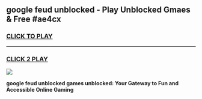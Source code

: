 
## google feud unblocked - Play Unblocked Gmaes & Free #ae4cx
<h3>
<a href="https://news.freeplayer.one?title=google_feud_unblocked&ref=24F">CLICK TO PLAY</a></h3>
<hr>

<h3>
<a href="https://news.freeplayer.one?title=google_feud_unblocked&ref=24F">CLICK 2 PLAY</a>
  
</h3>

<a href="https://news.freeplayer.one?title=google_feud_unblocked&ref=24F/"><img src="https://clearcache.store/games.png"></a>


**google feud unblocked games unblocked: Your Gateway to Fun and Accessible Online Gaming**
